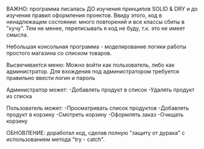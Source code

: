 ВАЖНО: программа писалась ДО изучения принципов SOLID & DRY и до изучения правил оформления проектов. Ввиду этого,
код в ненадлежащем состоянии: много повторений и все классы сбиты в "кучу". Тем не менее, переписывать я код 
не буду, т.к. это не имеет смысла.

Небольшая консольная программа - моделирование логики работы простого магазина со списком товаров.

Высвечивается меню:
Можно войти как пользователь, либо как администратор.
Для вхождения под администратором требуется правильно ввести логин и пароль

Администратор может:
-Добавлять продукт в список
-Удалять продукт из списка

Пользователь может: 
-Просматривать список продуктов
-Добавлять продукт в корзину
-Смотреть корзину
-Оформлять заказ
-Очищать корзину

ОБНОВЛЕНИЕ: доработал код, сделав полную "защиту от дурака" с использованием метода "try - catch".
